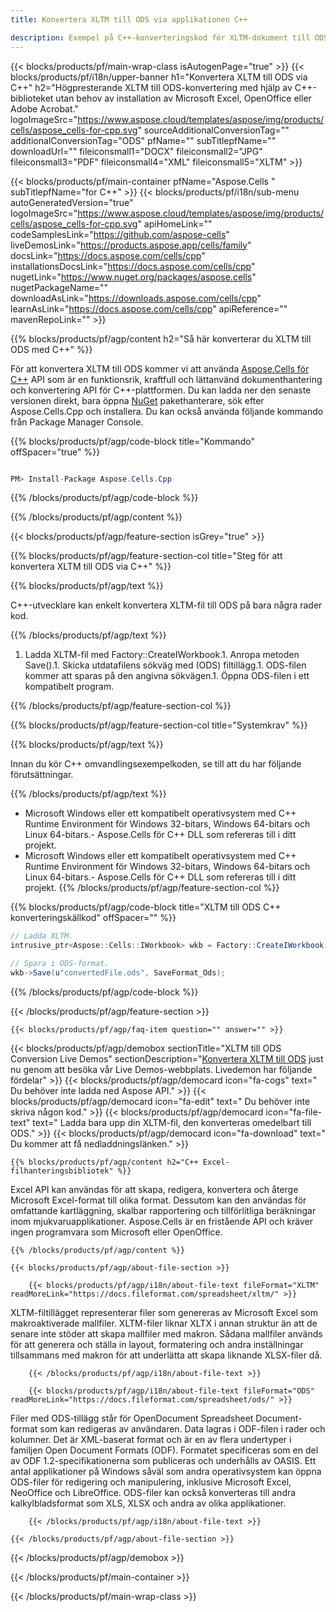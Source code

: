 ```yaml
---
title: Konvertera XLTM till ODS via applikationen C++ 

description: Exempel på C++-konverteringskod för XLTM-dokument till ODS-format. Programmerare kan använda den här källkoden för batchkonvertering av XLTM till ODS inom alla C++-program.
---
```

{{< blocks/products/pf/main-wrap-class isAutogenPage="true" >}}
{{< blocks/products/pf/i18n/upper-banner h1="Konvertera XLTM till ODS via C++" h2="Högpresterande XLTM till ODS-konvertering med hjälp av C++-biblioteket utan behov av installation av Microsoft Excel, OpenOffice eller Adobe Acrobat." logoImageSrc="https://www.aspose.cloud/templates/aspose/img/products/cells/aspose_cells-for-cpp.svg" sourceAdditionalConversionTag="" additionalConversionTag="ODS" pfName="" subTitlepfName="" downloadUrl="" fileiconsmall1="DOCX" fileiconsmall2="JPG" fileiconsmall3="PDF" fileiconsmall4="XML" fileiconsmall5="XLTM" >}}

{{< blocks/products/pf/main-container pfName="Aspose.Cells " subTitlepfName="for C++" >}}
{{< blocks/products/pf/i18n/sub-menu autoGeneratedVersion="true" logoImageSrc="https://www.aspose.cloud/templates/aspose/img/products/cells/aspose_cells-for-cpp.svg" apiHomeLink="" codeSamplesLink="https://github.com/aspose-cells" liveDemosLink="https://products.aspose.app/cells/family" docsLink="https://docs.aspose.com/cells/cpp" installationsDocsLink="https://docs.aspose.com/cells/cpp" nugetLink="https://www.nuget.org/packages/aspose.cells" nugetPackageName="" downloadAsLink="https://downloads.aspose.com/cells/cpp" learnAsLink="https://docs.aspose.com/cells/cpp" apiReference="" mavenRepoLink="" >}}

{{% blocks/products/pf/agp/content h2="Så här konverterar du XLTM till ODS med C++" %}}

 För att konvertera XLTM till ODS kommer vi att använda
 [Aspose.Cells för C++](https://products.aspose.com/cells/cpp) 
 API som är en funktionsrik, kraftfull och lättanvänd dokumenthantering och konvertering API för C++-plattformen. Du kan ladda ner den senaste versionen direkt, bara öppna
 [NuGet](https://www.nuget.org/packages/aspose.cells) 
 pakethanterare, sök efter
 Aspose.Cells.Cpp 
 och installera. Du kan också använda följande kommando från Package Manager Console.

{{% blocks/products/pf/agp/code-block title="Kommando" offSpacer="true" %}}

```cs

PM> Install-Package Aspose.Cells.Cpp


```

{{% /blocks/products/pf/agp/code-block %}}

{{% /blocks/products/pf/agp/content %}}

{{< blocks/products/pf/agp/feature-section isGrey="true" >}}

{{% blocks/products/pf/agp/feature-section-col title="Steg för att konvertera XLTM till ODS via C++" %}}

{{% blocks/products/pf/agp/text %}}

 C++-utvecklare kan enkelt konvertera XLTM-fil till ODS på bara några rader kod.

{{% /blocks/products/pf/agp/text %}}

1. Ladda XLTM-fil med Factory::CreateIWorkbook.1. Anropa metoden Save().1. Skicka utdatafilens sökväg med (ODS) filtillägg.1. ODS-filen kommer att sparas på den angivna sökvägen.1. Öppna ODS-filen i ett kompatibelt program.

{{% /blocks/products/pf/agp/feature-section-col %}}

{{% blocks/products/pf/agp/feature-section-col title="Systemkrav" %}}

{{% blocks/products/pf/agp/text %}}

 Innan du kör C++ omvandlingsexempelkoden, se till att du har följande förutsättningar.

{{% /blocks/products/pf/agp/text %}}

- Microsoft Windows eller ett kompatibelt operativsystem med C++ Runtime Environment för Windows 32-bitars, Windows 64-bitars och Linux 64-bitars.- Aspose.Cells för C++ DLL som refereras till i ditt projekt.
- Microsoft Windows eller ett kompatibelt operativsystem med C++ Runtime Environment för Windows 32-bitars, Windows 64-bitars och Linux 64-bitars.- Aspose.Cells för C++ DLL som refereras till i ditt projekt.
{{% /blocks/products/pf/agp/feature-section-col %}}

{{% blocks/products/pf/agp/code-block title="XLTM till ODS C++ konverteringskällkod" offSpacer="" %}}

```cs
// Ladda XLTM.
intrusive_ptr<Aspose::Cells::IWorkbook> wkb = Factory::CreateIWorkbook(u"sourceFile.xltm");

// Spara i ODS-format.
wkb->Save(u"convertedFile.ods", SaveFormat_Ods);


```

{{% /blocks/products/pf/agp/code-block %}}

{{< /blocks/products/pf/agp/feature-section >}}

    {{< blocks/products/pf/agp/faq-item question="" answer="" >}}
 

<!-- aboutfile Starts -->

{{< blocks/products/pf/agp/demobox sectionTitle="XLTM till ODS Conversion Live Demos" sectionDescription="[Konvertera XLTM till ODS](https://products.aspose.app/cells/conversion/xltm-to-ods) just nu genom att besöka vår Live Demos-webbplats. Livedemon har följande fördelar" >}}
        {{< blocks/products/pf/agp/democard icon="fa-cogs" text=" Du behöver inte ladda ned Aspose API." >}}
        {{< blocks/products/pf/agp/democard icon="fa-edit" text=" Du behöver inte skriva någon kod." >}}
        {{< blocks/products/pf/agp/democard icon="fa-file-text" text=" Ladda bara upp din XLTM-fil, den konverteras omedelbart till ODS." >}}
        {{< blocks/products/pf/agp/democard icon="fa-download" text=" Du kommer att få nedladdningslänken." >}}

    {{% blocks/products/pf/agp/content h2="C++ Excel-filhanteringsbibliotek" %}}

 Excel API kan användas för att skapa, redigera, konvertera och återge Microsoft Excel-format till olika format. Dessutom kan den användas för omfattande kartläggning, skalbar rapportering och tillförlitliga beräkningar inom mjukvaruapplikationer. Aspose.Cells är en fristående API och kräver ingen programvara som Microsoft eller OpenOffice.  



    {{% /blocks/products/pf/agp/content %}}

    {{< blocks/products/pf/agp/about-file-section >}}

        {{< blocks/products/pf/agp/i18n/about-file-text fileFormat="XLTM" readMoreLink="https://docs.fileformat.com/spreadsheet/xltm/" >}}

XLTM-filtillägget representerar filer som genereras av Microsoft Excel som makroaktiverade mallfiler. XLTM-filer liknar XLTX i annan struktur än att de senare inte stöder att skapa mallfiler med makron. Sådana mallfiler används för att generera och ställa in layout, formatering och andra inställningar tillsammans med makron för att underlätta att skapa liknande XLSX-filer då.

        {{< /blocks/products/pf/agp/i18n/about-file-text >}}

        {{< blocks/products/pf/agp/i18n/about-file-text fileFormat="ODS" readMoreLink="https://docs.fileformat.com/spreadsheet/ods/" >}}

Filer med ODS-tillägg står för OpenDocument Spreadsheet Document-format som kan redigeras av användaren. Data lagras i ODF-filen i rader och kolumner. Det är XML-baserat format och är en av flera undertyper i familjen Open Document Formats (ODF). Formatet specificeras som en del av ODF 1.2-specifikationerna som publiceras och underhålls av OASIS. Ett antal applikationer på Windows såväl som andra operativsystem kan öppna ODS-filer för redigering och manipulering, inklusive Microsoft Excel, NeoOffice och LibreOffice. ODS-filer kan också konverteras till andra kalkylbladsformat som XLS, XLSX och andra av olika applikationer.

        {{< /blocks/products/pf/agp/i18n/about-file-text >}}

    {{< /blocks/products/pf/agp/about-file-section >}}

{{< /blocks/products/pf/agp/demobox >}}

<!-- aboutfile Ends -->



{{< /blocks/products/pf/main-container >}}
    
{{< /blocks/products/pf/main-wrap-class >}}
